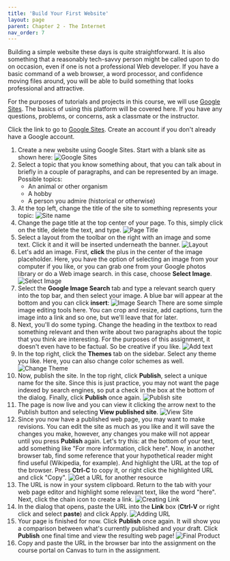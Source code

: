 ```yaml
--- 
title: 'Build Your First Website'
layout: page
parent: Chapter 2 - The Internet
nav_order: 7
---
```


Building a simple website these days is quite straightforward. It is also something that a reasonably tech-savvy person might be called upon to do on occasion, even if one is not a professional Web developer. If you have a basic command of a web browser, a word processor, and confidence moving files around, you will be able to build something that looks professional and attractive.

For the purposes of tutorials and projects in this course, we will use [Google Sites](https://sites.google.com/). The basics of using this platform will be covered here. If you have any questions, problems, or concerns, ask a classmate or the instructor.

Click the link to go to [Google Sites](https://sites.google.com). Create an account if you don't already have a Google account.

1. Create a new website using Google Sites. Start with a blank site as shown here:
    ![Google Sites](images/sites1.png)
1. Select a topic that you know something about, that you can talk about in briefly in a couple of paragraphs, and can be represented by an image. Possible topics:
    * An animal or other organism
    * A hobby
    * A person you admire (historical or otherwise)
1. At the top left, change the title of the site to something represents your topic:
    ![Site name](images/sites2.png)
1. Change the page title at the top center of your page. To this, simply click on the title, delete the text, and type.
    ![Page Title](images/sites3.png)
1. Select a layout from the toolbar on the right with an image and some text. Click it and it will be inserted underneath the banner.
    ![Layout](images/sites4.png)
1. Let's add an image. First, **click** the plus in the center of the image placeholder. Here, you have the option of selecting an image from your computer if you like, or you can grab one from your Google photos library or do a Web image search. in this case, choose **Select Image**.
    ![Select Image](images/sites5.png)
1. Select the **Google Image Search** tab and type a relevant search query into the top bar, and then select your image. A blue bar will appear at the bottom and you can click **insert**:
    ![Image Search](images/sites6.png)
    There are some simple image editing tools here. You can crop and resize, add captions, turn the image into a link and so one, but we'll leave that for later.
1. Next, you'll do some typing. Change the heading in the textbox to read something relevant and then write about two paragraphs about the topic that you think are interesting. For the purposes of this assignment, it doesn't even have to be factual. So be creative if you like.
    ![Add text](images/sites7.png)
1. In the top right, click the **Themes** tab on the sidebar. Select any theme you like. Here, you can also change color schemes as well.
    ![Change Theme](images/sites8.png)
1. Now, publish the site. In the top right, click **Publish**, select a unique name for the site. Since this is just practice, you may not want the page indexed by search engines, so put a check in the box at the bottom of the dialog. Finally, click **Publish** once again.
    ![Publish site](images/sites9.png)
1. The page is now live and you can view it clicking the arrow next to the Publish button and selecting **View published site**.
    ![View Site](images/sites10.png)
1. Since you now have a published web page, you may want to make revisions. You can edit the site as much as you like and it will save the changes you make, however, any changes you make will not appear until you press **Publish** again. Let's try this: at the bottom of your text, add something like "For more information, click here". Now, in another browser tab, find some reference that your hypothetical reader might find useful (Wikipedia, for example). And highlight the URL at the top of the browser. Press **Ctrl-C** to copy it, or right click the highlighted URL and click "Copy".
    ![Get a URL for another resource](sites11.png)
1. The URL is now in your system clipboard. Return to the tab with your web page editor and highlight some relevant text, like the word "here". Next, click the chain icon to create a link.
    ![Creating Link](sites12.png)
1. In the dialog that opens, paste the URL into the **Link** box (**Ctrl-V** or right click and select **paste**) and click Apply.
    ![Adding URL](sites13.png)
1. Your page is finished for now. Click **Publish** once again. It will show you a comparison between what's currently published and your draft. Click **Publish** one final time and view the resulting web page!
    ![Final Product](sites14.png)
1. Copy and paste the URL in the browser bar into the assignment on the course portal on Canvas to turn in the assignment.
